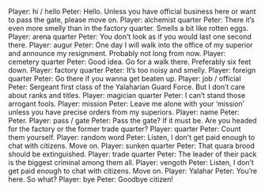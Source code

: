 Player: hi / hello
Peter: Hello. Unless you have official business here or want to pass the gate, please move on.
Player: alchemist quarter
Peter: There it’s even more smelly than in the factory quarter. Smells a bit like rotten eggs.
Player: arena quarter
Peter: You don’t look as if you would last one second there.
Player: augur
Peter: One day I will walk into the office of my superior and announce my resignment. Probably not long from now.
Player: cemetery quarter
Peter: Good idea. Go for a walk there. Preferably six feet down.
Player: factory quarter
Peter: It’s too noisy and smelly.
Player: foreign quarter
Peter: Go there if you wanna get beaten up.
Player: job / official
Peter: Sergeant first class of the Yalaharian Guard Force. But I don’t care about ranks and titles.
Player: magician quarter
Peter: I can’t stand those arrogant fools.
Player: mission
Peter: Leave me alone with your ‘mission’ unless you have precise orders from my superiors.
Player: name
Peter: Peter.
Player: pass / gate
Peter: Pass the gate? If it must be. Are you headed for the factory or the former trade quarter?
Player: quarter
Peter: Count them yourself.
Player: random word
Peter: Listen, I don’t get paid enough to chat with citizens. Move on.
Player: sunken quarter
Peter: That quara brood should be extinguished.
Player: trade quarter
Peter: The leader of their pack is the biggest criminal among them all.
Player: vengoth
Peter: Listen, I don’t get paid enough to chat with citizens. Move on.
Player: Yalahar
Peter: You’re here. So what?
Player: bye
Peter: Goodbye citizen!